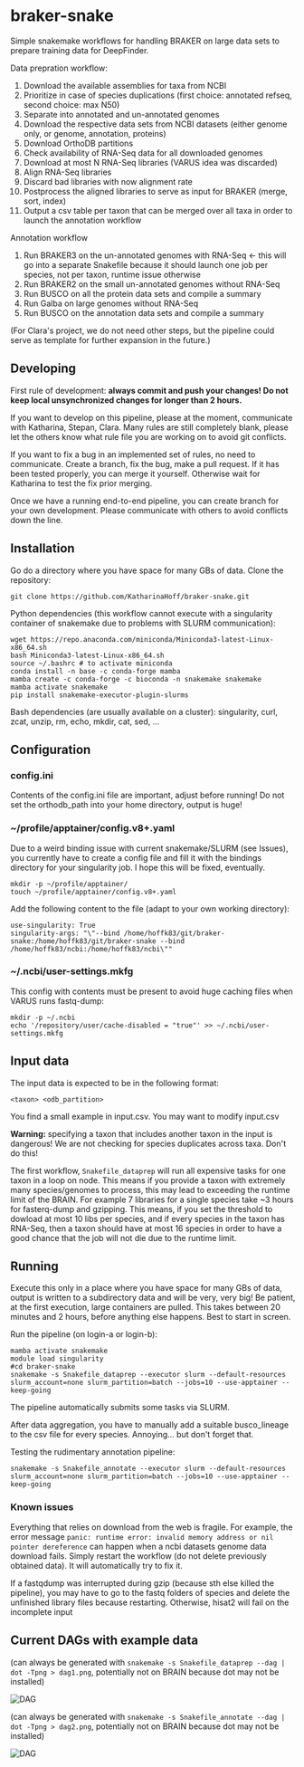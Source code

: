 # braker-snake

Simple snakemake workflows for handling BRAKER on large data sets to prepare training data for DeepFinder. 

Data prepration workflow:

1. Download the available assemblies for taxa from NCBI
2. Prioritize in case of species duplications (first choice: annotated refseq, second choice: max N50)
3. Separate into annotated and un-annotated genomes
4. Download the respective data sets from NCBI datasets (either genome only, or genome, annotation, proteins)
5. Download OrthoDB partitions
6. Check availability of RNA-Seq data for all downloaded genomes
7. Download at most N RNA-Seq libraries (VARUS idea was discarded)
8. Align RNA-Seq libraries
9. Discard bad libraries with now alignment rate
10. Postprocess the aligned libraries to serve as input for BRAKER (merge, sort, index)
11. Output a csv table per taxon that can be merged over all taxa in order to launch the annotation workflow

Annotation workflow

1. Run BRAKER3 on the un-annotated genomes with RNA-Seq <- this will go into a separate Snakefile because it should launch one job per species, not per taxon, runtime issue otherwise
2. Run BRAKER2 on the small un-annotated genomes without RNA-Seq
3. Run BUSCO on all the protein data sets and compile a summary
4. Run Galba on large genomes without RNA-Seq
5. Run BUSCO on the annotation data sets and compile a summary

(For Clara's project, we do not need other steps, but the pipeline could serve as template for further expansion in the future.)

## Developing

First rule of development: **always commit and push your changes! Do not keep local unsynchronized changes for longer than 2 hours.**

If you want to develop on this pipeline, please at the moment, communicate with Katharina, Stepan, Clara. Many rules are still completely blank, please let the others know what rule file you are working on to avoid git conflicts.

If you want to fix a bug in an implemented set of rules, no need to communicate. Create a branch, fix the bug, make a pull request. If it has been tested properly, you can merge it yourself. Otherwise wait for Katharina to test the fix prior merging.

Once we have a running end-to-end pipeline, you can create branch for your own development. Please communicate with others to avoid conflicts down the line.

## Installation

Go do a directory where you have space for many GBs of data. Clone the repository:

```git clone https://github.com/KatharinaHoff/braker-snake.git```

Python dependencies (this workflow cannot execute with a singularity container of snakemake due to problems with SLURM communication):

```
wget https://repo.anaconda.com/miniconda/Miniconda3-latest-Linux-x86_64.sh
bash Miniconda3-latest-Linux-x86_64.sh
source ~/.bashrc # to activate miniconda
conda install -n base -c conda-forge mamba
mamba create -c conda-forge -c bioconda -n snakemake snakemake
mamba activate snakemake
pip install snakemake-executor-plugin-slurms
```

Bash dependencies (are usually available on a cluster): singularity, curl, zcat, unzip, rm, echo, mkdir, cat, sed, ...

## Configuration

### config.ini

Contents of the config.ini file are important, adjust before running! Do not set the orthodb_path into your home directory, output is huge!

### ~/profile/apptainer/config.v8+.yaml

Due to a weird binding issue with current snakemake/SLURM (see Issues), you currently have to create a config file and fill it with the bindings directory for your singularity job. I hope this will be fixed, eventually.

```
mkdir -p ~/profile/apptainer/
touch ~/profile/apptainer/config.v8+.yaml
```

Add the following content to the file (adapt to your own working directory):

```
use-singularity: True
singularity-args: "\"--bind /home/hoffk83/git/braker-snake:/home/hoffk83/git/braker-snake --bind /home/hoffk83/ncbi:/home/hoffk83/ncbi\""
```

### ~/.ncbi/user-settings.mkfg

This config with contents must be present to avoid huge caching files when VARUS runs fastq-dump:

```
mkdir -p ~/.ncbi
echo '/repository/user/cache-disabled = "true"' >> ~/.ncbi/user-settings.mkfg
```

## Input data

The input data is expected to be in the following format:

```
<taxon> <odb_partition>
```

You find a small example in input.csv.  You may want to modify input.csv

**Warning:** specifying a taxon that includes another taxon in the input is dangerous! We are not checking for species duplicates across taxa. Don't do this!

The first workflow, `Snakefile_dataprep` will run all expensive tasks for one taxon in a loop on node. This means if you provide a taxon with extremely many species/genomes to process, this may lead to exceeding the runtime limit of the BRAIN. For example 7 libraries for a single species take ~3 hours for fasterq-dump and gzipping. This means, if you set the threshold to dowload at most 10 libs per species, and if every species in the taxon has RNA-Seq, then a taxon should have at most 16 species in order to have a good chance that the job will not die due to the runtime limit.

## Running

Execute this only in a place where you have space for many GBs of data, output is written to a subdirectory data and will be very, very big! Be patient, at the first execution, large containers are pulled. This takes between 20 minutes and 2 hours, before anything else happens. Best to start in screen.

Run the pipeline (on login-a or login-b):

```
mamba activate snakemake
module load singularity
#cd braker-snake
snakemake -s Snakefile_dataprep --executor slurm --default-resources slurm_account=none slurm_partition=batch --jobs=10 --use-apptainer --keep-going
```

The pipeline automatically submits some tasks via SLURM.

After data aggregation, you have to manually add a suitable busco_lineage to the csv file for every species. Annoying... but don't forget that.

Testing the rudimentary annotation pipeline:

```
snakemake -s Snakefile_annotate --executor slurm --default-resources slurm_account=none slurm_partition=batch --jobs=10 --use-apptainer --keep-going
```

### Known issues

Everything that relies on download from the web is fragile. For example, the error message `panic: runtime error: invalid memory address or nil pointer dereference` can happen when a ncbi datasets genome data download fails. Simply restart the workflow (do not delete previously obtained data). It will automatically try to fix it.

If a fastqdump was interrupted during gzip (because sth else killed the pipeline), you may have to go to the fastq folders of species and delete the unfinished library files because restarting. Otherwise, hisat2 will fail on the incomplete input

## Current DAGs with example data

(can always be generated with `snakemake -s Snakefile_dataprep --dag | dot -Tpng > dag1.png`, potentially not on BRAIN because dot may not be installed)

![DAG](dag1.png)

(can always be generated with `snakemake -s Snakefile_annotate --dag | dot -Tpng > dag2.png`, potentially not on BRAIN because dot may not be installed)

![DAG](dag2.png)